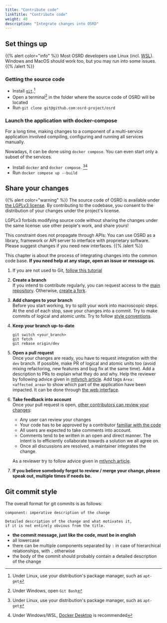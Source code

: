 ```yaml
---
title: "Contribute code"
linkTitle: "Contribute code"
weight: 40
description: "Integrate changes into OSRD"
---
```


## Set things up

{{% alert color="info" %}}
Most OSRD developers use Linux (incl. [WSL](https://learn.microsoft.com/en-us/windows/wsl/)). Windows and MacOS should work too, but you may run into some issues.
{{% /alert %}}

### Getting the source code

- Install [`git`](https://git-scm.com/).[^package-manager]
- Open a terminal[^git-bash] in the folder where the source code of OSRD will be located
- Run `git clone git@github.com:osrd-project/osrd`

### Launch the application with docker-compose

For a long time, making changes to a component of a multi-service application involved compiling, configuring and running all services manually.

Nowadays, it can be done using `docker compose`. You can even start only a subset of the services.

- Install `docker` and `docker compose`. [^package-manager][^docker-desktop]
- Run `docker compose up --build`

[^package-manager]: Under Linux, use your distribution's package manager, such as `apt-get`
[^git-bash]: Under Windows, open `Git Bash`
[^docker-desktop]: Under Windows/WSL, [Docker Desktop](https://www.docker.com/products/docker-desktop/) is recommended

## Share your changes

{{% alert color="warning" %}}
The source code of OSRD is available under [the LGPLv3 license](https://choosealicense.com/licenses/lgpl-3.0/).
By contributing to the codebase, you consent to the distribution of your changes under the project's license.

LGPLv3 forbids modifying source code without sharing the changes under the same license: use other people's work, and share yours!

This constraint does not propagate through APIs: You can use OSRD as a library, framework or API server to interface with proprietary software. Please suggest changes if you need new interfaces.
{{% /alert %}}

This chapter is about the process of integrating changes into the common code base. **If you need help at any stage, open an issue or message us.**

1. If you are not used to Git, [follow this tutorial](https://learngitbranching.js.org/)

2. **Create a branch**  
   If you intend to contribute regularly, you can request access to the [main repository](https://github.com/osrd-project/osrd). Otherwise, [create a fork](https://github.com/osrd-project/osrd/fork).

3. **Add changes to your branch**  
   Before you start working, try to split your work into macroscopic steps.
   At the end of each stop, save your changes into a commit.
   Try to make commits of logical and atomic units.
   Try to follow [style conventions](../conventions/).

4. **Keep your branch up-to-date**

   ```
   git switch <your_branch>
   git fetch
   git rebase origin/dev
   ```

5. **Open a pull request**  
   Once your changes are ready, you have to request integration with the `dev` branch.
   If possible, make PR of logical and atomic units too (avoid mixing refactoring, new features and bug fix at the same time).
   Add a description to PRs to explain what they do and why.
   Help the reviewer by following advice given in [mtlynch article](https://mtlynch.io/code-review-love/).
   Add tags `Area:<affected_area>` to show which part of the application have been impacted.
   It can be done through [the web interface](https://docs.github.com/en/pull-requests/collaborating-with-pull-requests/proposing-changes-to-your-work-with-pull-requests/creating-a-pull-request).

6. **Take feedback into account**  
   Once your pull request is open, [other contributors can review your changes](https://docs.github.com/en/pull-requests/collaborating-with-pull-requests/reviewing-changes-in-pull-requests/about-pull-request-reviews):

   - Any user can review your changes
   - Your code has to be approved by a contributor [familiar with the code](https://github.com/osrd-project/osrd/blob/dev/.github/CODEOWNERS)
   - All users are expected to take comments into account.
   - Comments tend to be written in an open and direct manner.
     The intent is to efficiently collaborate towards a solution we all agree on.
   - Once all discussions are resolved, a maintainer integrates the change.

   As a reviewer try to follow advice given in [mtlynch article](https://mtlynch.io/human-code-reviews-1/).

7. **If you believe somebody forgot to review / merge your change, please speak out, multiple times if needs be.**

## Git commit style

The overall format for git commits is as follows:

```
component: imperative description of the change

Detailed description of the change and what motivates it,
if it is not entirely obvious from the title.
```

- **the commit message, just like the code, must be in english**
- all lowercase
- there can be multiple components separated by `:` in case of hierarchical relationships, with `,` otherwise
- the body of the commit should probably contain a detailed description of the change
